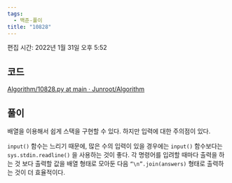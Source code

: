 ```yaml
---
tags:
  - 백준-풀이
title: "10828"
---
```


편집 시간: 2022년 1월 31일 오후 5:52

## 코드

[Algorithm/10828.py at main · Junroot/Algorithm](https://github.com/Junroot/Algorithm/blob/main/backjoon/10828.py)

## 풀이

배열을 이용해서 쉽게 스택을 구현할 수 있다. 하지만 입력에 대한 주의점이 있다.

`input()` 함수는 느리기 때문에, 많은 수의 입력이 있을 경우에는 `input()` 함수보다는 `sys.stdin.readline()` 을 사용하는 것이 좋다. 각 명령어를 입려할 때마다 출력을 하는 것 보다 출력할 값을 배열 형태로 모아둔 다음 `“\n”.join(answers)` 형태로 출력하는 것이 더 효율적이다.

